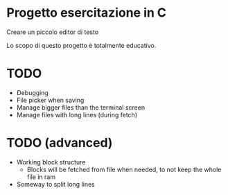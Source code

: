 # Progetto esercitazione in C

Creare un piccolo editor di testo

Lo scopo di questo progetto è totalmente educativo.

# TODO

 * Debugging
 * File picker when saving
 * Manage bigger files than the terminal screen
 * Manage files with long lines (during fetch)

# TODO (advanced)
 * Working block structure
   + Blocks will be fetched from file when needed, to not keep the whole file in ram
 * Someway to split long lines
